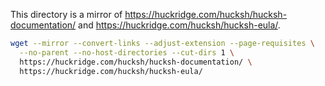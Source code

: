 This directory is a mirror of https://huckridge.com/hucksh/hucksh-documentation/
and https://huckridge.com/hucksh/hucksh-eula/.

```bash
wget --mirror --convert-links --adjust-extension --page-requisites \
  --no-parent --no-host-directories --cut-dirs 1 \
  https://huckridge.com/hucksh/hucksh-documentation/ \
  https://huckridge.com/hucksh/hucksh-eula/
```
